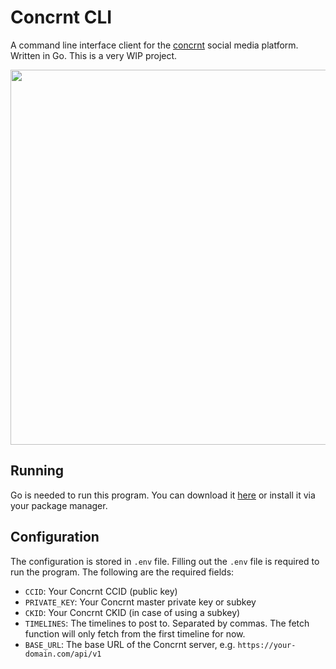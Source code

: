 # Concrnt CLI
A command line interface client for the [concrnt](https://github.com/concrnt) social media platform. Written in Go. This is a very WIP project.

<img src="./concrnt-cli.gif" width="600">

## Running
Go is needed to run this program. You can download it [here](https://golang.org/dl/) or install it via your package manager.

## Configuration
The configuration is stored in `.env` file. Filling out the `.env` file is required to run the program. The following are the required fields:
- `CCID`: Your Concrnt CCID (public key)
- `PRIVATE_KEY`: Your Concrnt master private key or subkey
- `CKID`: Your Concrnt CKID (in case of using a subkey)
- `TIMELINES`: The timelines to post to. Separated by commas. The fetch function will only fetch from the first timeline for now.
- `BASE_URL`: The base URL of the Concrnt server, e.g. `https://your-domain.com/api/v1`
